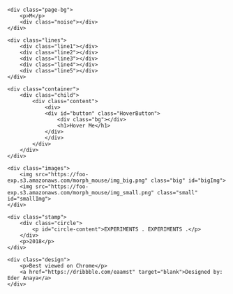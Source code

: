 <svg xmlns="http://www.w3.org/2000/svg" version="1.1" width="800">
			  <defs>
			    <filter id="goo">
			      <feGaussianBlur in="SourceGraphic" stdDeviation="6" result="blur" />
			      <feColorMatrix in="blur" mode="matrix" values="1 0 0 0 0  0 1 0 0 0  0 0 1 0 0  0 0 0 35 -15" result="goo" />
			      <feComposite in="SourceGraphic" in2="goo" operator="atop"/>
			    </filter>
			  </defs>
			</svg>

<div class="page">
	
	<div class="page-bg">
		<p>M</p>
		<div class="noise"></div>
	</div>
	
	<div class="lines">
		<div class="line1"></div>
		<div class="line2"></div>
		<div class="line3"></div>
		<div class="line4"></div>
		<div class="line5"></div>
	</div>
	
	<div class="container">
		<div class="child">
			<div class="content">
				<div>
				<div id="button" class="HoverButton">
					<div class="bg"></div>
					<h1>Hover Me</h1>
				</div>
				</div>
			</div>
		</div>
	</div>
	
	<div class="images">
		<img src="https://foo-exp.s3.amazonaws.com/morph_mouse/img_big.png" class="big" id="bigImg">
		<img src="https://foo-exp.s3.amazonaws.com/morph_mouse/img_small.png" class="small" id="smallImg">
	</div>
	
	<div class="stamp">
		<div class="circle">
			<p id="circle-content">EXPERIMENTS . EXPERIMENTS .</p>
		</div>
		<p>2018</p>
	</div>
	
	<div class="design">
		<p>Best viewed on Chrome</p>
		<a href="https://dribbble.com/eaamst" target="blank">Designed by: Eder Anaya</a>
	</div>
	
</div>
<div id="cursor" class="Cursor">
</div>